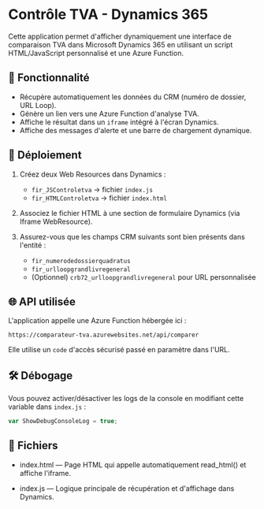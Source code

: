 # Contrôle TVA - Dynamics 365

Cette application permet d'afficher dynamiquement une interface de comparaison TVA dans Microsoft Dynamics 365 en utilisant un script HTML/JavaScript personnalisé et une Azure Function.

## 📌 Fonctionnalité

- Récupère automatiquement les données du CRM (numéro de dossier, URL Loop).
- Génère un lien vers une Azure Function d'analyse TVA.
- Affiche le résultat dans un `iframe` intégré à l'écran Dynamics.
- Affiche des messages d'alerte et une barre de chargement dynamique.

## 🔧 Déploiement

1. Créez deux Web Resources dans Dynamics :
   - `fir_JSControletva` → fichier `index.js`
   - `fir_HTMLControletva` → fichier `index.html`

2. Associez le fichier HTML à une section de formulaire Dynamics (via Iframe WebResource).

3. Assurez-vous que les champs CRM suivants sont bien présents dans l'entité :
   - `fir_numerodedossierquadratus`
   - `fir_urlloopgrandlivregeneral`
   - (Optionnel) `crb72_urlloopgrandlivregeneral` pour URL personnalisée

## 🌐 API utilisée

L'application appelle une Azure Function hébergée ici :

```
https://comparateur-tva.azurewebsites.net/api/comparer

```


Elle utilise un `code` d'accès sécurisé passé en paramètre dans l'URL.

## 🛠️ Débogage

Vous pouvez activer/désactiver les logs de la console en modifiant cette variable dans `index.js` :

```js
var ShowDebugConsoleLog = true;
```

## 📁 Fichiers

- index.html — Page HTML qui appelle automatiquement read_html() et affiche l'iframe.

- index.js — Logique principale de récupération et d'affichage dans Dynamics.
